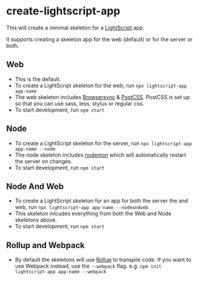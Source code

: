 # create-lightscript-app

This will create a minimal skeleton for a [LightScript](https://wcjohnson.github.io/lightscript/docs/) app.

It supports creating a skeleton app for the web (default) or for the server or both.

## Web
* This is the default.
* To create a LightScript skeleton for the web, run `npx lightscript-app app-name`
* The web skeleton includes [Browsersync](https://www.browsersync.io/) & [PostCSS](https://postcss.org/). PostCSS is set up so that you can use sass, less, stylus or regular css.
* To start development, run `npm start`

## Node
* To create a LightScript skeleton for the server, run `npx lightscript-app app-name --node`
* The node skeleton includes [nodemon](https://github.com/remy/nodemon#nodemon) which will automatically restart the server on changes.
* To start development, run `npm start`

## Node And Web
* To create a LightScript skeleton for an app for both the server the and web, run `npx lightscript-app app-name --nodeandweb`
* This skeleton inlcudes everything from both the Web and Node skeletons above.
* To start development, run `npm start`

## Rollup and Webpack
* By default the skeletons will use [Rollup](https://rollupjs.org) to transpile code. If you want to use Webpack instead, use the `--webpack` flag. e.g. `npm init lightscript-app app-name --webpack`
